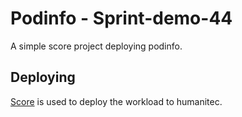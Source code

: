# Podinfo - Sprint-demo-44

A simple score project deploying podinfo.

## Deploying

[Score](https://score.dev/) is used to deploy the workload to humanitec.
